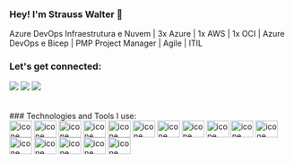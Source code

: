 ### Hey! I'm Strauss Walter 👋

Azure DevOps
Infraestrutura e Nuvem | 3x Azure | 1x AWS | 1x OCI | Azure DevOps e Bicep | PMP Project Manager | Agile | ITIL




<!-- <div>
 <img height="180em" src="https://github-readme-stats.vercel.app/api?username=strausswalter&show_icons=true&theme=dark"/>
 <img height="180em" src="https://github-readme-stats.vercel.app/api/top-langs/?username=strausswalter&layout=compact&theme=dark"/>
 </div> -->
 

 
 
 
 
 ### Let's get connected:
<div>
<a href="https://api.whatsapp.com/send?phone=5521989211938"><img src="https://img.shields.io/badge/WhatsApp-25D366?style=for-the-badge&logo=whatsapp&logoColor=white" target="_ blank"></a>
<a href="https://www.linkedin.com/in/strausswalter" target="_blank"> <img src="https://img.shields.io/badge/LinkedIn-0077B5?style=for-the-badge&logo=linkedin&logoColor=white" target="_ blank"></a>
<a href="mailto:strausswalter@gmail.com"><img src="https://img.shields.io/badge/Gmail-D14836?style=for-the-badge&logo=gmail&logoColor=white" target="_ blank"></a>
</div>

        
 
 <br>
 <br>
  ### Technologies and Tools I use:
  
<div>
<img align="center" alt="icone azure" height="30" width="40" src="https://cdn.jsdelivr.net/gh/devicons/devicon/icons/azure/azure-original.svg" />
<img align="center" alt="icone devops" height="30" width="40" src="https://cdn.jsdelivr.net/npm/simple-icons@v6/icons/devops.svg" />
<img align="center" alt="icone html" height="30" width="40" src="https://cdn.jsdelivr.net/gh/devicons/devicon/icons/html5/html5-original.svg" />
<img align="center" alt="icone css" height="30" width="40" src="https://cdn.jsdelivr.net/gh/devicons/devicon/icons/css3/css3-original.svg" />
<img align="center" alt="icone Javascript" height="30" width="40" src="https://cdn.jsdelivr.net/gh/devicons/devicon/icons/javascript/javascript-original.svg" />
<img align="center" alt="icone html" height="30" width="40" src="https://cdn.jsdelivr.net/gh/devicons/devicon/icons/bootstrap/bootstrap-original.svg" />        
<img align="center" alt="icone html" height="30" width="40" src="https://cdn.jsdelivr.net/gh/devicons/devicon/icons/react/react-original.svg" />              
<img align="center" alt="icone html" height="30" width="40" src="https://cdn.jsdelivr.net/gh/devicons/devicon/icons/nextjs/nextjs-original.svg" />   
<img align="center" alt="icone html" height="30" width="40" src="https://cdn.jsdelivr.net/gh/devicons/devicon/icons/nodejs/nodejs-original.svg" />
<img align="center" alt="icone html" height="30" width="40" src="https://cdn.jsdelivr.net/gh/devicons/devicon/icons/express/express-original.svg" />
<img align="center" alt="icone html" height="30" width="40" src="https://cdn.jsdelivr.net/gh/devicons/devicon/icons/mysql/mysql-original.svg" />
<img align="center" alt="icone html" height="30" width="40" src="https://cdn.jsdelivr.net/gh/devicons/devicon/icons/materialui/materialui-original.svg" />
<img align="center" alt="icone html" height="30" width="40" src="https://cdn.jsdelivr.net/gh/devicons/devicon/icons/firebase/firebase-plain.svg" />
<img align="center" alt="icone html" height="30" width="40" src="https://cdn.jsdelivr.net/gh/devicons/devicon/icons/figma/figma-original.svg" />
<img align="center" alt="icone html" height="30" width="40" src="https://cdn.jsdelivr.net/gh/devicons/devicon/icons/xd/xd-plain.svg" />
<img align="center" alt="icone html" height="30" width="40" src="https://cdn.jsdelivr.net/gh/devicons/devicon/icons/github/github-original.svg" /> 





  
